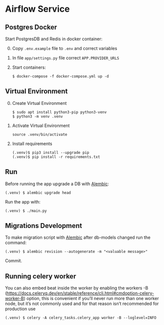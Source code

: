 # Airflow Service

## Postgres Docker
 
Start PostgresDB and Redis in docker container:

0. Copy `.env.example` file to `.env` and correct variables
1. In file `app/settings.py` file correct `APP.PROVIDER_URLS`

2. Start containers:

    ```
    $ docker-compose -f docker-compose.yml up -d
    ```


## Virtual Environment

0. Create Virtual Environment

    ```
    $ sudo apt install python3-pip python3-venv
    $ python3 -m venv .venv
    ```

1. Activate Virtual Environment

    ```
    source .venv/bin/activate
    ```

2. Install requirements

    ```
    (.venv)$ pip3 install --upgrade pip
    (.venv)$ pip install -r requirements.txt
    ```

## Run

Before running the app upgrade a DB with [Alembic][alembic_run]:

```
(.venv) $ alembic upgrade head
```

Run the app with:

```
(.venv) $ ./main.py
```

[alembic_run]: https://alembic.sqlalchemy.org/en/latest/tutorial.html

## Migrations Development

To make migration script with [Alembic][alembic_autogen] after db-models
changed run the command:

```
(.venv) $ alembic revision --autogenerate -m "<valuable message>"
```

Commit.

[alembic_autogen]: https://alembic.sqlalchemy.org/en/latest/autogenerate.html

## Running celery worker
You can also embed beat inside the worker by enabling the workers -B (https://docs.celeryq.dev/en/stable/reference/cli.html#cmdoption-celery-worker-B) option, this is convenient if you’ll never run more than one worker node, but it’s not commonly used and for that reason isn’t recommended for production use

```
(.venv) $ celery -A celery_tasks.celery_app worker -B --loglevel=INFO
```
